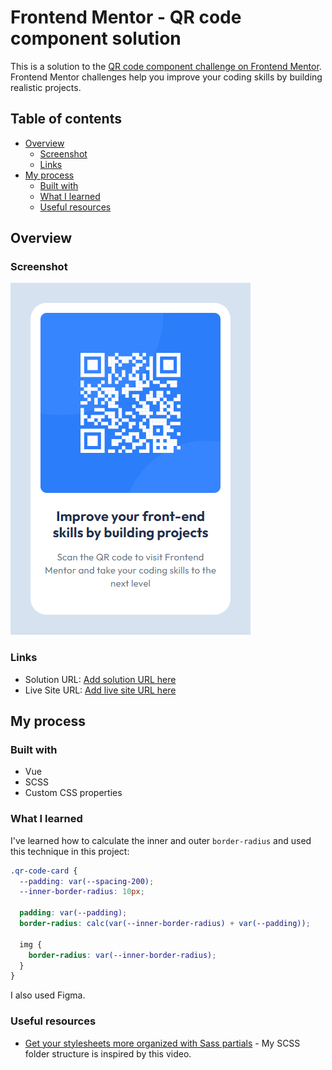 # Frontend Mentor - QR code component solution

This is a solution to the [QR code component challenge on Frontend Mentor](https://www.frontendmentor.io/challenges/qr-code-component-iux_sIO_H). Frontend Mentor challenges help you improve your coding skills by building realistic projects. 

## Table of contents

- [Overview](#overview)
  - [Screenshot](#screenshot)
  - [Links](#links)
- [My process](#my-process)
  - [Built with](#built-with)
  - [What I learned](#what-i-learned)
  - [Useful resources](#useful-resources)

## Overview

### Screenshot

![Screenshot](./screenshot.png)

### Links

- Solution URL: [Add solution URL here](https://your-solution-url.com)
- Live Site URL: [Add live site URL here](https://your-live-site-url.com)

## My process

### Built with

- Vue
- SCSS
- Custom CSS properties

### What I learned

I've learned how to calculate the inner and outer `border-radius` and used this technique in this project:

```css
.qr-code-card {
  --padding: var(--spacing-200);
  --inner-border-radius: 10px;

  padding: var(--padding);
  border-radius: calc(var(--inner-border-radius) + var(--padding));

  img {
    border-radius: var(--inner-border-radius);
  }
}
```

I also used Figma.

### Useful resources

- [Get your stylesheets more organized with Sass partials](https://www.youtube.com/watch?v=9Ld-aOKsEDk) - My SCSS folder structure is inspired by this video.
